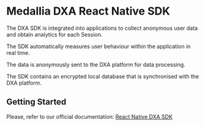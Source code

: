 # Medallia DXA React Native SDK

The DXA SDK is integrated into applications to collect anonymous user data and obtain analytics for each Session.

The SDK automatically measures user behaviour within the application in real time.

The data is anonymously sent to the DXA platform for data processing.

The SDK contains an encrypted local database that is synchronised with the DXA platform.


## Getting Started

Please, refer to our official documentation:
[React Native DXA SDK](https://developer.medallia.com/medallia-dxa/docs/getting-started-5)